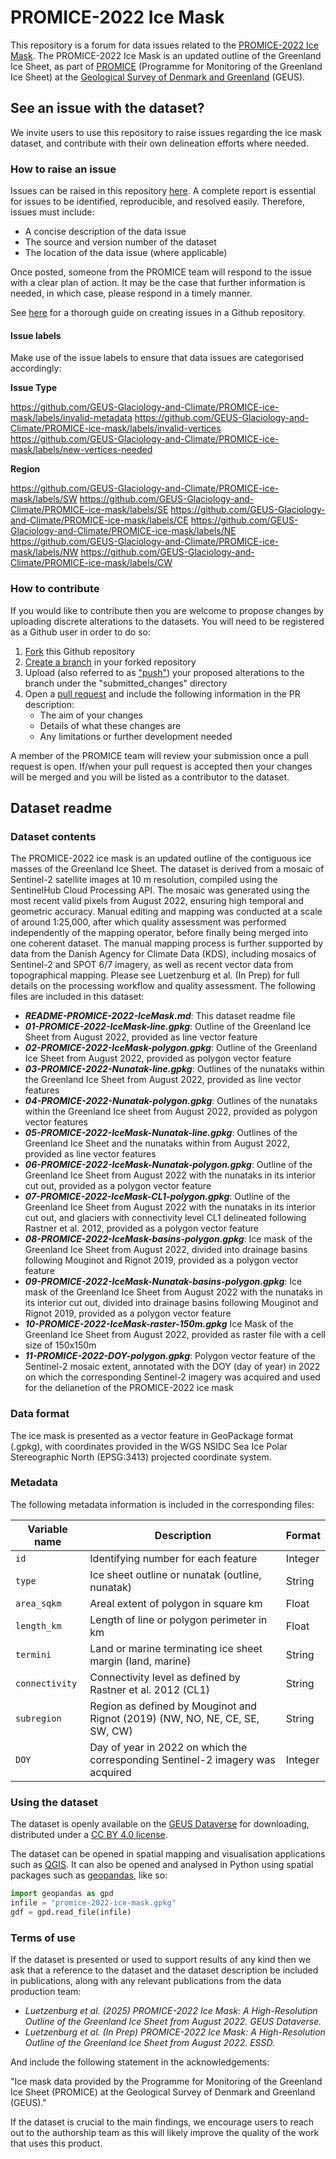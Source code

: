 # PROMICE-2022 Ice Mask

This repository is a forum for data issues related to the [PROMICE-2022 Ice Mask](https://dataverse.geus.dk/dataverse/promice-ice-mask). The PROMICE-2022 Ice Mask is an updated outline of the Greenland Ice Sheet, as part of [PROMICE](https://promice.org) (Programme for Monitoring of the Greenland Ice Sheet) at the [Geological Survey of Denmark and Greenland](https://geus.dk) (GEUS).


## See an issue with the dataset?
We invite users to use this repository to raise issues regarding the ice mask dataset, and contribute with their own delineation efforts where needed.


### How to raise an issue
Issues can be raised in this repository [here](https://github.com/GEUS-Glaciology-and-Climate/PROMICE-ice-mask/issues). A complete report is essential for issues to be identified, reproducible, and resolved easily. Therefore, issues must include:

- A concise description of the data issue
- The source and version number of the dataset
- The location of the data issue (where applicable)

Once posted, someone from the PROMICE team will respond to the issue with a clear plan of action. It may be the case that further information is needed, in which case, please respond in a timely manner.

See [here](https://docs.github.com/en/issues/tracking-your-work-with-issues/using-issues/creating-an-issue) for a thorough guide on creating issues in a Github repository.

#### Issue labels
Make use of the issue labels to ensure that data issues are categorised accordingly:

**Issue Type**

https://github.com/GEUS-Glaciology-and-Climate/PROMICE-ice-mask/labels/invalid-metadata
https://github.com/GEUS-Glaciology-and-Climate/PROMICE-ice-mask/labels/invalid-vertices
https://github.com/GEUS-Glaciology-and-Climate/PROMICE-ice-mask/labels/new-vertices-needed

**Region**

https://github.com/GEUS-Glaciology-and-Climate/PROMICE-ice-mask/labels/SW
https://github.com/GEUS-Glaciology-and-Climate/PROMICE-ice-mask/labels/SE
https://github.com/GEUS-Glaciology-and-Climate/PROMICE-ice-mask/labels/CE
https://github.com/GEUS-Glaciology-and-Climate/PROMICE-ice-mask/labels/NE
https://github.com/GEUS-Glaciology-and-Climate/PROMICE-ice-mask/labels/NW
https://github.com/GEUS-Glaciology-and-Climate/PROMICE-ice-mask/labels/CW


### How to contribute
If you would like to contribute then you are welcome to propose changes by uploading discrete alterations to the datasets. You will need to be registered as a Github user in order to do so:

1. [Fork](https://docs.github.com/en/pull-requests/collaborating-with-pull-requests/working-with-forks/fork-a-repo) this Github repository
2. [Create a branch](https://docs.github.com/en/pull-requests/collaborating-with-pull-requests/proposing-changes-to-your-work-with-pull-requests/creating-and-deleting-branches-within-your-repository) in your forked repository
3. Upload (also referred to as ["push"](https://docs.github.com/en/get-started/using-git/pushing-commits-to-a-remote-repository)) your proposed alterations to the branch under the "submitted_changes" directory
4. Open a [pull request](https://docs.github.com/en/pull-requests/collaborating-with-pull-requests/proposing-changes-to-your-work-with-pull-requests/about-pull-requests) and include the following information in the PR description:
   - The aim of your changes
   - Details of what these changes are
   - Any limitations or further development needed

A member of the PROMICE team will review your submission once a pull request is open. If/when your pull request is accepted then your changes will be merged and you will be listed as a contributor to the dataset.

## Dataset readme
### Dataset contents
The PROMICE-2022 ice mask is an updated outline of the contiguous ice masses of the Greenland Ice Sheet. The dataset is derived from a mosaic of Sentinel-2 satellite images at 10 m resolution, compiled using the SentinelHub Cloud Processing API. The mosaic was generated using the most recent valid pixels from August 2022, ensuring high temporal and geometric accuracy. Manual editing and mapping was conducted at a scale of around 1:25,000, after which quality assessment was performed independently of the mapping operator, before finally being merged into one coherent dataset. The manual mapping process is further supported by data from the Danish Agency for Climate Data (KDS), including mosaics of Sentinel-2 and SPOT 6/7 imagery, as well as recent vector data from topographical mapping. Please see Luetzenburg et al. (In Prep) for full details on the processing workflow and quality assessment. The following files are included in this dataset:

- ***README-PROMICE-2022-IceMask.md***: This dataset readme file
- ***01-PROMICE-2022-IceMask-line.gpkg***: Outline of the Greenland Ice Sheet from August 2022, provided as line vector feature
- ***02-PROMICE-2022-IceMask-polygon.gpkg***: Outline of the Greenland Ice Sheet from August 2022, provided as polygon vector feature
- ***03-PROMICE-2022-Nunatak-line.gpkg***: Outlines of the nunataks within the Greenland Ice Sheet from August 2022, provided as line vector features
- ***04-PROMICE-2022-Nunatak-polygon.gpkg***: Outlines of the nunataks within the Greenland Ice sheet from August 2022, provided as polygon vector features
- ***05-PROMICE-2022-IceMask-Nunatak-line.gpkg***: Outlines of the Greenland Ice Sheet and the nunataks within from August 2022, provided as line vector features
- ***06-PROMICE-2022-IceMask-Nunatak-polygon.gpkg***: Outline of the Greenland Ice Sheet from August 2022 with the nunataks in its interior cut out, provided as a polygon vector feature
- ***07-PROMICE-2022-IceMask-CL1-polygon.gpkg***: Outline of the Greenland Ice Sheet from August 2022 with the nunataks in its interior cut out, and glaciers with connectivity level CL1 delineated following Rastner et al. 2012, provided as a polygon vector feature
- ***08-PROMICE-2022-IceMask-basins-polygon.gpkg***: Ice mask of the Greenland Ice Sheet from August 2022, divided into drainage basins following Mouginot and Rignot 2019, provided as a polygon vector feature
- ***09-PROMICE-2022-IceMask-Nunatak-basins-polygon.gpkg***: Ice mask of the Greenland Ice Sheet from August 2022 with the nunataks in its interior cut out, divided into drainage basins following Mouginot and Rignot 2019, provided as a polygon vector feature
- ***10-PROMICE-2022-IceMask-raster-150m.gpkg*** Ice Mask of the Greenland Ice Sheet from August 2022, provided as raster file with a cell size of 150x150m
- ***11-PROMICE-2022-DOY-polygon.gpkg***: Polygon vector feature of the Sentinel-2 mosaic extent, annotated with the DOY (day of year) in 2022 on which the corresponding Sentinel-2 imagery was acquired and used for the delianetion of the PROMICE-2022 ice mask

### Data format
The ice mask is presented as a vector feature in GeoPackage format (.gpkg), with coordinates provided in the WGS NSIDC Sea Ice Polar Stereographic North (EPSG:3413) projected coordinate system.

### Metadata
The following metadata information is included in the corresponding files:

| Variable name       | Description         | Format | 
|---------------------|---------------------|---------|
| `id`  	| Identifying number for each feature    | Integer  |
| `type`  	| Ice sheet outline or nunatak (outline, nunatak)    | String  |
| `area_sqkm`  	| Areal extent of polygon in square km| Float  |
| `length_km`  	| Length of line or polygon perimeter in km    | Float  |
| `termini`  	| Land or marine terminating ice sheet margin (land, marine)    | String  |
| `connectivity`  	| Connectivity level as defined by Rastner et al. 2012 (CL1)    | String  |
| `subregion`  	| Region as defined by Mouginot and Rignot (2019) (NW, NO, NE, CE, SE, SW, CW)    | String  |
| `DOY`  	| Day of year in 2022 on which the corresponding Sentinel-2 imagery was acquired    | Integer  |


### Using the dataset
The dataset is openly available on the [GEUS Dataverse](https://dataverse.geus.dk/dataverse/promice-ice-mask) for downloading, distributed under a [CC BY 4.0 license](https://creativecommons.org/licenses/by/4.0/). 

The dataset can be opened in spatial mapping and visualisation applications such as [QGIS](https://qgis.org/). It can also be opened and analysed in Python using spatial packages such as [geopandas](https://geopandas.org/en/stable/), like so:

```python
import geopandas as gpd
infile = "promice-2022-ice-mask.gpkg"
gdf = gpd.read_file(infile)
```

### Terms of use
If the dataset is presented or used to support results of any kind then we ask that a reference to the dataset and the dataset description be included in publications, along with any relevant publications from the data production team:

- *Luetzenburg et al. (2025) PROMICE-2022 Ice Mask: A High-Resolution Outline of the Greenland Ice Sheet from August 2022. GEUS Dataverse.*
- *Luetzenburg et al. (In Prep) PROMICE-2022 Ice Mask: A High-Resolution Outline of the Greenland Ice Sheet from August 2022. ESSD.*

And include the following statement in the acknowledgements:

"Ice mask data provided by the Programme for Monitoring of the Greenland Ice Sheet (PROMICE) at the Geological Survey of Denmark and Greenland (GEUS)."

If the dataset is crucial to the main findings, we encourage users to reach out to the authorship team as this will likely improve the quality of the work that uses this product.

